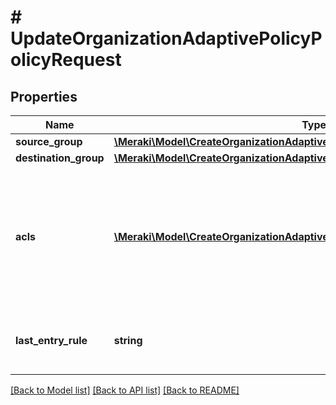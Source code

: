 # # UpdateOrganizationAdaptivePolicyPolicyRequest

## Properties

Name | Type | Description | Notes
------------ | ------------- | ------------- | -------------
**source_group** | [**\Meraki\Model\CreateOrganizationAdaptivePolicyPolicyRequestSourceGroup**](CreateOrganizationAdaptivePolicyPolicyRequestSourceGroup.md) |  | [optional]
**destination_group** | [**\Meraki\Model\CreateOrganizationAdaptivePolicyPolicyRequestDestinationGroup**](CreateOrganizationAdaptivePolicyPolicyRequestDestinationGroup.md) |  | [optional]
**acls** | [**\Meraki\Model\CreateOrganizationAdaptivePolicyPolicyRequestAclsInner[]**](CreateOrganizationAdaptivePolicyPolicyRequestAclsInner.md) | An ordered array of adaptive policy ACLs (each requires one unique attribute) that apply to this policy | [optional]
**last_entry_rule** | **string** | The rule to apply if there is no matching ACL | [optional]

[[Back to Model list]](../../README.md#models) [[Back to API list]](../../README.md#endpoints) [[Back to README]](../../README.md)
